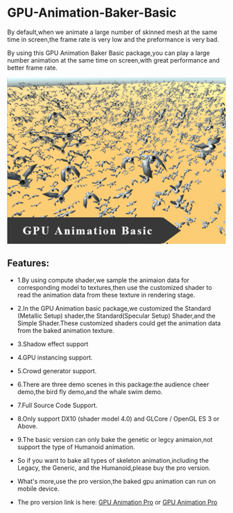 # GPU-Animation-Baker-Basic

By default,when we animate a large number of skinned mesh at the same time in screen,the frame rate is very low and the preformance is very bad.

By using this GPU Animation Baker Basic package,you can play a large number animation at the same time on screen,with great performance and better frame rate.

![image](https://github.com/swordmaster003/GPU-Animation-Baker-Basic/blob/master/Screenshots/Cover.png)

## Features:

- 1.By using compute shader,we sample the animaion data for corresponding model to textures,then use the customized shader to read the animation data from these texture in rendering stage.

- 2.In the GPU Animation basic package,we customized the Standard (Metallic Setup) shader,the Standard(Specular Setup) Shader,and the Simple Shader.These customized shaders could get the animation data from the baked animation texture.

- 3.Shadow effect support

- 4.GPU instancing support.

- 5.Crowd generator support.

- 6.There are three demo scenes in this package:the audience cheer demo,the bird fly demo,and the whale swim demo.

- 7.Full Source Code Support.

- 8.Only support DX10 (shader model 4.0) and GLCore / OpenGL ES 3 or Above.

- 9.The basic version can only bake the genetic or legcy animaion,not support the type of Humanoid animation.

- So if you want to bake all types of skeleton animation,including the Legacy, the Generic, and the Humanoid,please buy the pro version.

- What's more,use the pro version,the baked gpu animation can run on mobile device.

- The pro version link is here: 
[ GPU Animation Pro](https://assetstore.unity.com/packages/tools/animation/gpu-animation-baker-153503)
or [ GPU Animation Pro](https://assetstore.unity.com/packages/tools/animation/gpu-animation-baker-pro-136591/)
 
